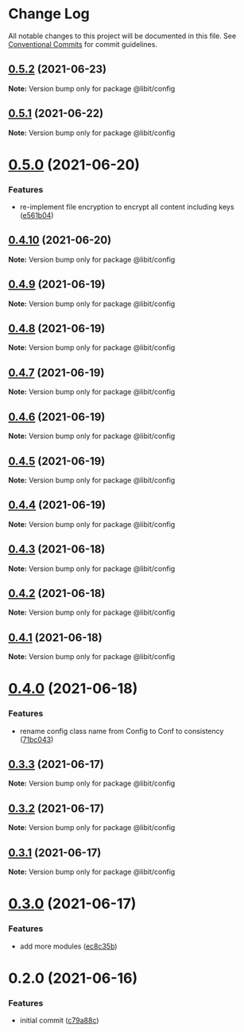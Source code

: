 # Change Log

All notable changes to this project will be documented in this file.
See [Conventional Commits](https://conventionalcommits.org) for commit guidelines.

## [0.5.2](https://gitr.net/mindary/libit/compare/@libit/config@0.5.1...@libit/config@0.5.2) (2021-06-23)

**Note:** Version bump only for package @libit/config





## [0.5.1](https://gitr.net/mindary/libit/compare/@libit/config@0.5.0...@libit/config@0.5.1) (2021-06-22)

**Note:** Version bump only for package @libit/config





# [0.5.0](https://gitr.net/mindary/libit/compare/@libit/config@0.4.10...@libit/config@0.5.0) (2021-06-20)


### Features

* re-implement file encryption to encrypt all content including keys ([e561b04](https://gitr.net/mindary/libit/commits/e561b048bb400073b7701188bcfd5454f539f752))





## [0.4.10](https://gitr.net/mindary/libit/compare/@libit/config@0.4.9...@libit/config@0.4.10) (2021-06-20)

**Note:** Version bump only for package @libit/config





## [0.4.9](https://gitr.net/mindary/libit/compare/@libit/config@0.4.8...@libit/config@0.4.9) (2021-06-19)

**Note:** Version bump only for package @libit/config





## [0.4.8](https://gitr.net/mindary/libit/compare/@libit/config@0.4.7...@libit/config@0.4.8) (2021-06-19)

**Note:** Version bump only for package @libit/config





## [0.4.7](https://gitr.net/mindary/libit/compare/@libit/config@0.4.6...@libit/config@0.4.7) (2021-06-19)

**Note:** Version bump only for package @libit/config





## [0.4.6](https://gitr.net/mindary/libit/compare/@libit/config@0.4.5...@libit/config@0.4.6) (2021-06-19)

**Note:** Version bump only for package @libit/config





## [0.4.5](https://gitr.net/mindary/libit/compare/@libit/config@0.4.4...@libit/config@0.4.5) (2021-06-19)

**Note:** Version bump only for package @libit/config





## [0.4.4](https://gitr.net/mindary/libit/compare/@libit/config@0.4.3...@libit/config@0.4.4) (2021-06-19)

**Note:** Version bump only for package @libit/config





## [0.4.3](https://gitr.net/mindary/libit/compare/@libit/config@0.4.2...@libit/config@0.4.3) (2021-06-18)

**Note:** Version bump only for package @libit/config





## [0.4.2](https://gitr.net/mindary/libit/compare/@libit/config@0.4.1...@libit/config@0.4.2) (2021-06-18)

**Note:** Version bump only for package @libit/config





## [0.4.1](https://gitr.net/mindary/libit/compare/@libit/config@0.4.0...@libit/config@0.4.1) (2021-06-18)

**Note:** Version bump only for package @libit/config





# [0.4.0](https://gitr.net/mindary/libit/compare/@libit/config@0.3.3...@libit/config@0.4.0) (2021-06-18)


### Features

* rename config class name from Config to Conf to consistency ([71bc043](https://gitr.net/mindary/libit/commits/71bc04365dd4366b48b3e6f9531e24ad4544c2a2))





## [0.3.3](https://gitr.net/mindary/libit/compare/@libit/config@0.3.2...@libit/config@0.3.3) (2021-06-17)

**Note:** Version bump only for package @libit/config





## [0.3.2](https://gitr.net/mindary/libit/compare/@libit/config@0.3.1...@libit/config@0.3.2) (2021-06-17)

**Note:** Version bump only for package @libit/config





## [0.3.1](https://gitr.net/mindary/libit/compare/@libit/config@0.3.0...@libit/config@0.3.1) (2021-06-17)

**Note:** Version bump only for package @libit/config





# [0.3.0](https://gitr.net/mindary/libit/compare/@libit/config@0.2.0...@libit/config@0.3.0) (2021-06-17)


### Features

* add more modules ([ec8c35b](https://gitr.net/mindary/libit/commits/ec8c35b18b46fd894731b63383e766973070cc52))





# 0.2.0 (2021-06-16)


### Features

* initial commit ([c79a88c](https://gitr.net/mindary/libit/commits/c79a88c56e4c98155d80e15cf0e83be24593af27))
